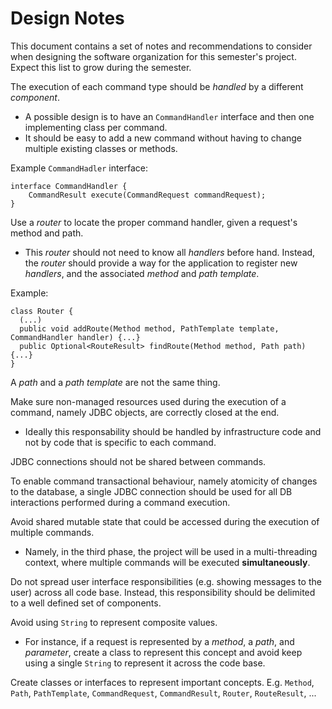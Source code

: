 # Design Notes

This document contains a set of notes and recommendations to consider when designing the software organization for this semester's project.
Expect this list to grow during the semester.

The execution of each command type should be _handled_ by a different _component_.
* A possible design is to have an `CommandHandler` interface and then one implementing class per command.
* It should be easy to add a new command without having to change multiple existing classes or methods.

Example `CommandHadler` interface:
```
interface CommandHandler {
    CommandResult execute(CommandRequest commandRequest);
}
```
    
Use a _router_ to locate the proper command handler, given a request's method and path.
* This _router_ should not need to know all _handlers_ before hand. Instead, the _router_ should provide a way for the application to register new _handlers_, and the associated _method_ and _path template_.

Example:
```
class Router {
  (...)
  public void addRoute(Method method, PathTemplate template, CommandHandler handler) {...}
  public Optional<RouteResult> findRoute(Method method, Path path) {...}
}
```

A _path_ and a _path template_ are not the same thing.

Make sure non-managed resources used during the execution of a command, namely JDBC objects, are correctly closed at the end.
 * Ideally this responsability should be handled by infrastructure code and not by code that is specific to each command.

JDBC connections should not be shared between commands.

To enable command transactional behaviour, namely atomicity of changes to the database, a single JDBC connection should be used for all DB interactions performed during a command execution.

Avoid shared mutable state that could be accessed during the execution of multiple commands.
* Namely, in the third phase, the project will be used in a multi-threading context, where multiple commands will be executed **simultaneously**.

Do not spread user interface responsibilities (e.g. showing messages to the user) across all code base. 
Instead, this responsibility should be delimited to a well defined set of components.

Avoid using `String` to represent composite values.
* For instance, if a request is represented by a _method_, a _path_, and _parameter_, create a class to represent this concept and avoid keep using a single `String` to represent it across the code base.

Create classes or interfaces to represent important concepts. E.g. `Method`, `Path`, `PathTemplate`, `CommandRequest`, `CommandResult`, `Router`, `RouteResult`, ...